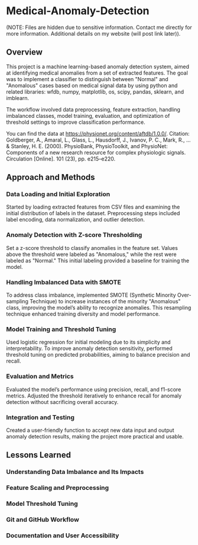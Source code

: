 # Medical-Anomaly-Detection
(NOTE: Files are hidden due to sensitive information. Contact me directly for more information. Additional details on my website (will post link later)).

## Overview

This project is a machine learning-based anomaly detection system, aimed at identifying medical anomalies from a set of extracted features. The goal was to implement a classifier to distinguish between "Normal" and "Anomalous" cases based on medical signal data by using python and related libraries: wfdb, numpy, matplotlib, os, scipy, pandas, sklearn, and imblearn.

The workflow involved data preprocessing, feature extraction, handling imbalanced classes, model training, evaluation, and optimization of threshold settings to improve classification performance.

You can find the data at https://physionet.org/content/aftdb/1.0.0/. Citation:
Goldberger, A., Amaral, L., Glass, L., Hausdorff, J., Ivanov, P. C., Mark, R., ... & Stanley, H. E. (2000). PhysioBank, PhysioToolkit, and PhysioNet: Components of a new research resource for complex physiologic signals. Circulation [Online]. 101 (23), pp. e215–e220.

## Approach and Methods

### Data Loading and Initial Exploration
Started by loading extracted features from CSV files and examining the initial distribution of labels in the dataset.
Preprocessing steps included label encoding, data normalization, and outlier detection.

### Anomaly Detection with Z-score Thresholding
Set a z-score threshold to classify anomalies in the feature set. Values above the threshold were labeled as "Anomalous," while the rest were labeled as "Normal."
This initial labeling provided a baseline for training the model.

### Handling Imbalanced Data with SMOTE
To address class imbalance, implemented SMOTE (Synthetic Minority Over-sampling Technique) to increase instances of the minority "Anomalous" class, improving the model’s ability to recognize anomalies.
This resampling technique enhanced training diversity and model performance.

### Model Training and Threshold Tuning
Used logistic regression for initial modeling due to its simplicity and interpretability.
To improve anomaly detection sensitivity, performed threshold tuning on predicted probabilities, aiming to balance precision and recall.

### Evaluation and Metrics
Evaluated the model’s performance using precision, recall, and f1-score metrics.
Adjusted the threshold iteratively to enhance recall for anomaly detection without sacrificing overall accuracy.

### Integration and Testing
Created a user-friendly function to accept new data input and output anomaly detection results, making the project more practical and usable.

## Lessons Learned
### Understanding Data Imbalance and Its Impacts
### Feature Scaling and Preprocessing
### Model Threshold Tuning
### Git and GitHub Workflow
### Documentation and User Accessibility
